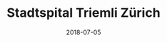 ﻿---
title:          "Stadtspital Triemli Zürich"
date:           "2018-07-05"
draft:          false
robotsExclude:  true
forceNowrap:    false
---
